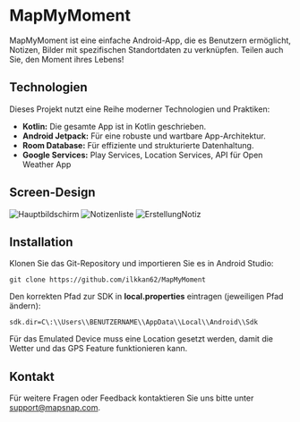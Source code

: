 # MapMyMoment

MapMyMoment ist eine einfache Android-App, die es Benutzern ermöglicht, Notizen, Bilder mit spezifischen Standortdaten zu verknüpfen. 
Teilen auch Sie, den Moment ihres Lebens!

## Technologien

Dieses Projekt nutzt eine Reihe moderner Technologien und Praktiken:

- **Kotlin:** Die gesamte App ist in Kotlin geschrieben.
- **Android Jetpack:** Für eine robuste und wartbare App-Architektur.
- **Room Database:** Für effiziente und strukturierte Datenhaltung.
- **Google Services:** Play Services, Location Services, API für Open Weather App

## Screen-Design

![Hauptbildschirm](https://i.postimg.cc/VvBmskRc/mmm1.png)
![Notizenliste](https://i.postimg.cc/V6q3nHbq/mmm2.png)
![ErstellungNotiz](https://i.postimg.cc/C5M6DM00/mmm3.png)

## Installation

Klonen Sie das Git-Repository und importieren Sie es in Android Studio:
```
git clone https://github.com/ilkkan62/MapMyMoment
```

Den korrekten Pfad zur SDK in **local.properties** eintragen (jeweiligen Pfad ändern):
```
sdk.dir=C\:\\Users\\BENUTZERNAME\\AppData\\Local\\Android\\Sdk
```

Für das Emulated Device muss eine Location gesetzt werden, damit die Wetter und das GPS Feature funktionieren kann.

## Kontakt

Für weitere Fragen oder Feedback kontaktieren Sie uns bitte unter [support@mapsnap.com](mailto:support@mapsnap.com).

